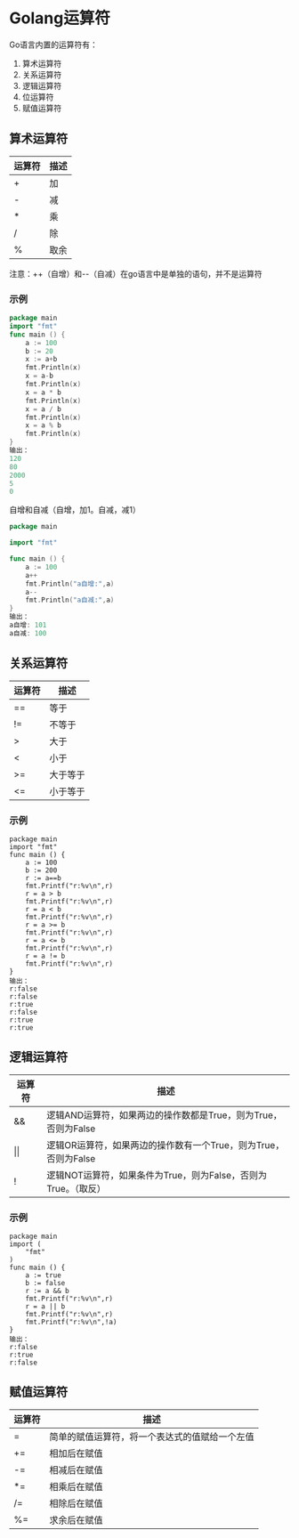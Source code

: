 # Golang运算符

Go语言内置的运算符有：

1. 算术运算符
2. 关系运算符
3. 逻辑运算符
4. 位运算符
5. 赋值运算符

## 算术运算符

| 运算符 | 描述 |
| ------ | ---- |
| +      | 加   |
| -      | 减   |
| *      | 乘   |
| /      | 除   |
| %      | 取余 |

注意：++（自增）和--（自减）在go语言中是单独的语句，并不是运算符

### 示例

```go
package main
import "fmt"
func main () {
	a := 100
	b := 20
	x := a+b
	fmt.Println(x)
	x = a-b
	fmt.Println(x)
	x = a * b
	fmt.Println(x)
	x = a / b
	fmt.Println(x)
	x = a % b
	fmt.Println(x)
}
输出：
120
80
2000
5
0
```

自增和自减（自增，加1。自减，减1）

```go
package main

import "fmt"

func main () {
	a := 100
	a++
	fmt.Println("a自增:",a)
	a--
	fmt.Println("a自减:",a)
}
输出：
a自增: 101
a自减: 100
```

## 关系运算符

| 运算符 | 描述     |
| ------ | -------- |
| ==     | 等于     |
| !=     | 不等于   |
| >      | 大于     |
| <      | 小于     |
| >=     | 大于等于 |
| <=     | 小于等于 |

### 示例

```
package main
import "fmt"
func main () {
	a := 100
	b := 200
	r := a==b
	fmt.Printf("r:%v\n",r)
	r = a > b
	fmt.Printf("r:%v\n",r)
	r = a < b
	fmt.Printf("r:%v\n",r)
	r = a >= b
	fmt.Printf("r:%v\n",r)
	r = a <= b
	fmt.Printf("r:%v\n",r)
	r = a != b
	fmt.Printf("r:%v\n",r)
}
输出：
r:false
r:false
r:true
r:false
r:true
r:true
```

## 逻辑运算符

| 运算符 | 描述                                                         |
| ------ | ------------------------------------------------------------ |
| &&     | 逻辑AND运算符，如果两边的操作数都是True，则为True，否则为False |
| \|\|   | 逻辑OR运算符，如果两边的操作数有一个True，则为True，否则为False |
| !      | 逻辑NOT运算符，如果条件为True，则为False，否则为True。（取反） |

### 示例

```
package main
import (
	"fmt"
)
func main () {
	a := true
	b := false
	r := a && b
	fmt.Printf("r:%v\n",r)
	r = a || b
	fmt.Printf("r:%v\n",r)
	fmt.Printf("r:%v\n",!a)
}
输出：
r:false
r:true
r:false
```

## 赋值运算符

| 运算符 | 描述                                           |
| ------ | ---------------------------------------------- |
| =      | 简单的赋值运算符，将一个表达式的值赋给一个左值 |
| +=     | 相加后在赋值                                   |
| -=     | 相减后在赋值                                   |
| *=     | 相乘后在赋值                                   |
| /=     | 相除后在赋值                                   |
| %=     | 求余后在赋值                                   |

